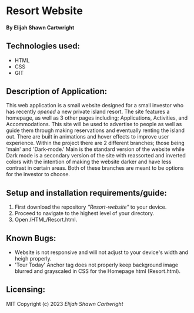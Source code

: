 # Resort Website

#### By Elijah Shawn Cartwright
## Technologies used:
* HTML
* CSS
* GIT

## Description of Application:
This web application is a small website designed for a small investor who has recently _opened_ a new private island resort. The site features a homepage, as well as 3 other pages including; Applications, Activities, and Accommodations. This site will be used to advertise to people as well as guide them through making reservations and eventually renting the island out.
There are built in animations and hover effects to improve user experience. 
Within the project there are 2 different branches; those being 'main' and 'Dark-mode.' Main is the standard version of the website while Dark mode is a secondary version of the site with reassorted and inverted colors with the intention of making the website darker and have less contrast in certain areas. Both of these branches are meant to be options for the investor to choose.
## Setup and installation requirements/guide:
1. First download the repository _"Resort-website"_ to your device.
2. Proceed to navigate to the highest level of your directory.
3. Open /HTML/Resort.html.

## Known Bugs:
* Website is not responsive and will not adjust to your device's width and heigh properly.
* 'Tour Today' Anchor tag does not properly keep background image blurred and grayscaled in CSS for the Homepage html (Resort.html).

## Licensing:
MIT
Copyright (c) 2023 _Elijah Shawn Cartwright_
